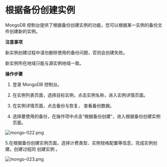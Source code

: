 # 根据备份创建实例

MongoDB 控制台提供了根据备份创建实例的功能，您可以根据某一实例的备份文件创建新的实例。

**注意事项**

新实例创建过程中请勿删除使用的备份问题，否则会创建失败。

新实例所在地域只能与源实例地域一致。

**操作步骤**

1. 登录 MongoDB 控制台。

2. 在实例列表页面，选择目标实例，点击实例名称，进入实例详情页面。

3. 在实例详情页面，点击备份与恢复， 查看备份数据。

4. 选择要使用的备份，在操作项中点击“根据备份创建”，进入根据备份创建实例页面。

![mongo-022.png](https://img1.jcloudcs.com/cms/b11ac653-bb43-4c68-97b0-31234c01d85620180711213239.png)

5.在根据备份创建实例页面，选择计费类型、实例规格配置等信息，完成实例创建。创建过程同 创建实例 。

![mongo-023.png](https://img1.jcloudcs.com/cms/2decd62f-5180-4d67-9432-8f8f335103b820180711213304.png)
